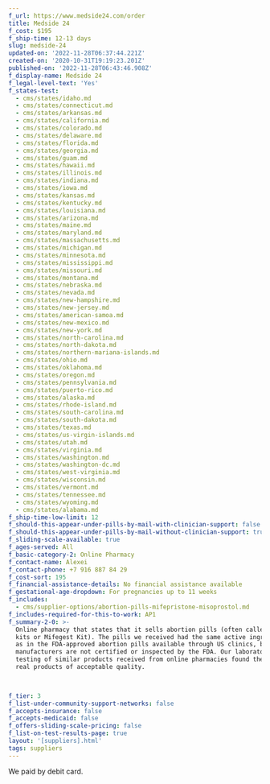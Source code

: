 ```yaml
---
f_url: https://www.medside24.com/order
title: Medside 24
f_cost: $195
f_ship-time: 12-13 days
slug: medside-24
updated-on: '2022-11-28T06:37:44.221Z'
created-on: '2020-10-31T19:19:23.201Z'
published-on: '2022-11-28T06:43:46.908Z'
f_display-name: Medside 24
f_legal-level-text: 'Yes'
f_states-test:
  - cms/states/idaho.md
  - cms/states/connecticut.md
  - cms/states/arkansas.md
  - cms/states/california.md
  - cms/states/colorado.md
  - cms/states/delaware.md
  - cms/states/florida.md
  - cms/states/georgia.md
  - cms/states/guam.md
  - cms/states/hawaii.md
  - cms/states/illinois.md
  - cms/states/indiana.md
  - cms/states/iowa.md
  - cms/states/kansas.md
  - cms/states/kentucky.md
  - cms/states/louisiana.md
  - cms/states/arizona.md
  - cms/states/maine.md
  - cms/states/maryland.md
  - cms/states/massachusetts.md
  - cms/states/michigan.md
  - cms/states/minnesota.md
  - cms/states/mississippi.md
  - cms/states/missouri.md
  - cms/states/montana.md
  - cms/states/nebraska.md
  - cms/states/nevada.md
  - cms/states/new-hampshire.md
  - cms/states/new-jersey.md
  - cms/states/american-samoa.md
  - cms/states/new-mexico.md
  - cms/states/new-york.md
  - cms/states/north-carolina.md
  - cms/states/north-dakota.md
  - cms/states/northern-mariana-islands.md
  - cms/states/ohio.md
  - cms/states/oklahoma.md
  - cms/states/oregon.md
  - cms/states/pennsylvania.md
  - cms/states/puerto-rico.md
  - cms/states/alaska.md
  - cms/states/rhode-island.md
  - cms/states/south-carolina.md
  - cms/states/south-dakota.md
  - cms/states/texas.md
  - cms/states/us-virgin-islands.md
  - cms/states/utah.md
  - cms/states/virginia.md
  - cms/states/washington.md
  - cms/states/washington-dc.md
  - cms/states/west-virginia.md
  - cms/states/wisconsin.md
  - cms/states/vermont.md
  - cms/states/tennessee.md
  - cms/states/wyoming.md
  - cms/states/alabama.md
f_ship-time-low-limit: 12
f_should-this-appear-under-pills-by-mail-with-clinician-support: false
f_should-this-appear-under-pills-by-mail-without-clinician-support: true
f_sliding-scale-available: true
f_ages-served: All
f_basic-category-2: Online Pharmacy
f_contact-name: Alexei
f_contact-phone: +7 916 887 84 29
f_cost-sort: 195
f_financial-assistance-details: No financial assistance available
f_gestational-age-dropdown: For pregnancies up to 11 weeks
f_includes:
  - cms/supplier-options/abortion-pills-mifepristone-misoprostol.md
f_includes-required-for-this-to-work: AP1
f_summary-2-0: >-
  Online pharmacy that states that it sells abortion pills (often called MTP
  kits or Mifegest Kit). The pills we received had the same active ingredients
  as in the FDA-approved abortion pills available through US clinics, but the
  manufacturers are not certified or inspected by the FDA. Our laboratory
  testing of similar products received from online pharmacies found them to be
  real products of acceptable quality.


  ‍
f_tier: 3
f_list-under-community-support-networks: false
f_accepts-insurance: false
f_accepts-medicaid: false
f_offers-sliding-scale-pricing: false
f_list-on-test-results-page: true
layout: '[suppliers].html'
tags: suppliers
---
```


We paid by debit card.
